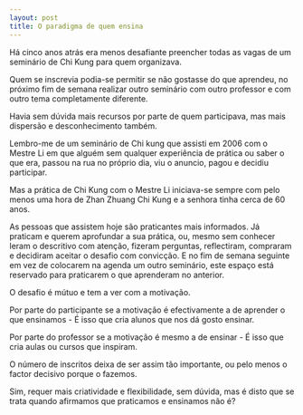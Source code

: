 ```yaml
---
layout: post
title: O paradigma de quem ensina
---
```

Há cinco anos atrás era menos desafiante preencher todas as vagas de um seminário de Chi Kung para quem organizava. 

Quem se inscrevia podia-se permitir se não gostasse do que aprendeu, no próximo fim de semana realizar outro seminário com outro professor e com outro tema completamente diferente.

Havia sem dúvida mais recursos por parte de quem participava, mas mais dispersão e desconhecimento também. 

Lembro-me de um seminário de Chi kung que assisti em 2006 com o Mestre Li em que alguém sem qualquer experiência de prática ou saber o que era, passou na rua no próprio dia, viu o anuncio, pagou e decidiu participar.

Mas a prática de Chi Kung com o Mestre Li iniciava-se sempre com pelo menos uma hora de Zhan Zhuang Chi Kung e a senhora tinha cerca de 60 anos.  

As pessoas que assistem hoje são praticantes mais informados. Já praticam e querem aprofundar a sua prática, ou, mesmo sem conhecer leram o descritivo com atenção, fizeram perguntas, reflectiram, compraram e decidiram aceitar o desafio com convicção. E no fim de semana seguinte em vez de colocarem na agenda um outro seminário, este espaço está reservado para praticarem o que aprenderam no anterior. 

O desafio é mútuo e tem a ver com a motivação. 

Por parte do participante se a motivação é efectivamente a de aprender o que ensinamos - É isso que cria alunos que nos dá gosto ensinar.

Por parte do professor se a motivação é mesmo a de ensinar - É isso que cria aulas ou cursos que inspiram.

O número de inscritos deixa de ser assim tão importante, ou pelo menos o factor decisivo porque o fazemos.    

Sim, requer mais criatividade e flexibilidade, sem dúvida, mas é disto que se trata quando afirmamos que praticamos e ensinamos não é?